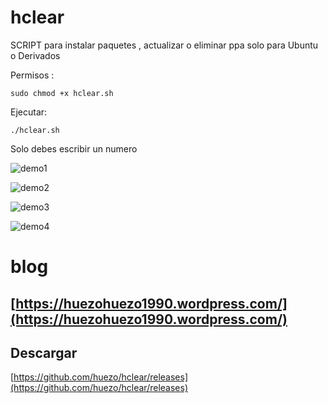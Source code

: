 # hclear
SCRIPT para instalar paquetes , actualizar o eliminar  ppa solo para Ubuntu o Derivados



Permisos :
```
sudo chmod +x hclear.sh
```

Ejecutar:

```
./hclear.sh

```
Solo debes escribir un numero 

[demo1]:https://raw.githubusercontent.com/huezo/hclear/master/hclear.png

![demo1][demo1]

[demo2]:https://raw.githubusercontent.com/huezo/hclear/master/demo.png

![demo2][demo2]

[demo3]:https://raw.githubusercontent.com/huezo/hclear/master/demo1.png

![demo3][demo3]

[demo4]:https://raw.githubusercontent.com/huezo/hclear/master/demo2.png

![demo4][demo4]



# blog 

## [https://huezohuezo1990.wordpress.com/](https://huezohuezo1990.wordpress.com/)

## Descargar 
[https://github.com/huezo/hclear/releases](https://github.com/huezo/hclear/releases)


